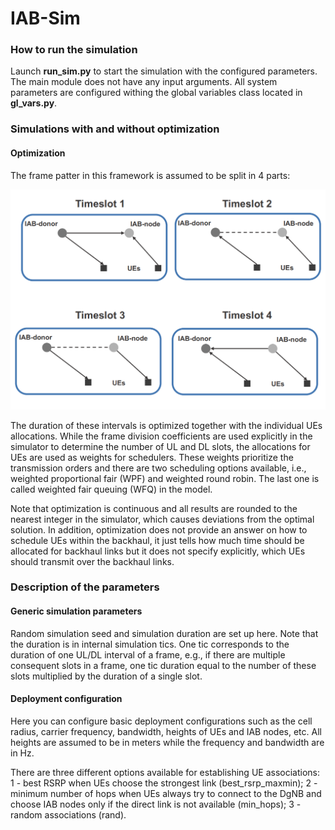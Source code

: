 # IAB-Sim

### How to run the simulation

Launch **run_sim.py** to start the simulation with the configured parameters. The main module does not have any input arguments.
All system parameters are configured withing the global variables class located in **gl_vars.py**.

### Simulations with and without optimization

#### Optimization

The frame patter in this framework is assumed to be split in 4 parts:

![alt text](./docs/frame_split_configuration.png)

The duration of these intervals is optimized together with the individual UEs allocations. 
While the frame division coefficients are used explicitly in the simulator to determine
the number of UL and DL slots, the allocations for UEs are used as weights for schedulers.
These weights prioritize the transmission orders and there are two scheduling options 
available, i.e., weighted proportional fair (WPF) and weighted round robin. The last one
is called weighted fair queuing (WFQ) in the model.

Note that optimization is continuous and all results are rounded to the nearest integer
in the simulator, which causes deviations from the optimal solution. In addition, optimization
does not provide an answer on how to schedule UEs within the backhaul, it just tells
how much time should be allocated for backhaul links but it does not specify explicitly, 
which UEs should transmit over the backhaul links.


### Description of the parameters

#### Generic simulation parameters
Random simulation seed and simulation duration are set up here. Note that the duration is in internal simulation tics. One tic corresponds to the
duration of one UL/DL interval of a frame, e.g., if there are multiple consequent slots in a frame, one tic duration equal to the number of these slots multiplied by
the duration of a single slot.

#### Deployment configuration
Here you can configure basic deployment configurations such as the cell radius, carrier frequency, bandwidth, heights of UEs and IAB nodes, etc.
All heights are assumed to be in meters while the frequency and bandwidth are in Hz. 

There are three different options available for establishing UE associations: 1 - best RSRP when UEs choose the strongest link (best_rsrp_maxmin); 
2 - minimum number of hops when UEs always try to connect to the DgNB and choose IAB nodes only if the direct link is not available (min_hops);
3 - random associations (rand).
